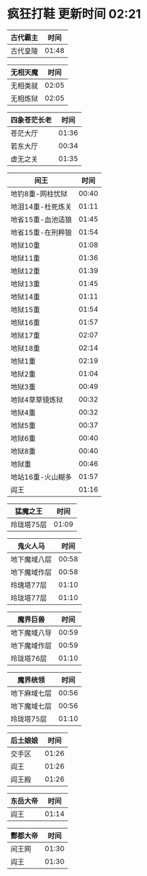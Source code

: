 # 疯狂打鞋 更新时间 02:21

| 古代霸主   | 时间    |
|--------|-------|
| 古代皇陵 | 01:48 |

| 无相天魔   | 时间    |
|--------|-------|
| 无相类就 | 02:05 |
| 无相炼狱 | 02:05 |

| 四象苍茫长老   | 时间    |
|--------|-------|
| 苍茫大厅 | 01:36 |
| 若东大厅 | 00:34 |
| 虚无之关 | 01:35 |

| 间王   | 时间    |
|--------|-------|
| 地钓8重-网柱忧狱 | 00:40 |
| 地泪14重-杜死炼关 | 01:11 |
| 地省15重-血池适狼 | 01:45 |
| 地省15重-在刑粹狼 | 01:54 |
| 地狱10重 | 01:08 |
| 地狱11重 | 01:36 |
| 地狱12重 | 01:39 |
| 地狱13重 | 01:45 |
| 地狱14重 | 01:11 |
| 地狱15重 | 01:54 |
| 地狱16重 | 01:57 |
| 地狱17重 | 02:07 |
| 地狱18重 | 02:14 |
| 地狱1重 | 02:19 |
| 地狱2重 | 01:04 |
| 地狱3重 | 00:49 |
| 地狱4草草镜炼狱 | 00:32 |
| 地狱4重 | 00:32 |
| 地狱5重 | 00:37 |
| 地狱6重 | 00:40 |
| 地狱8重 | 00:40 |
| 地狱重 | 00:46 |
| 地站16重-火山糊多 | 01:57 |
| 阎王 | 01:16 |

| 猛魔之王   | 时间    |
|--------|-------|
| 玲珑塔75层 | 01:09 |

| 鬼火人马   | 时间    |
|--------|-------|
| 地下魔域八层 | 00:58 |
| 地下魔域作层 | 00:58 |
| 玲瑰塔77层 | 01:10 |
| 玲珑塔77层 | 01:10 |

| 魔界巨兽   | 时间    |
|--------|-------|
| 地下魔域八导 | 00:59 |
| 地下魔域作层 | 00:59 |
| 玲珑塔76层 | 01:10 |

| 魔界统领   | 时间    |
|--------|-------|
| 地下麻域七层 | 00:56 |
| 地下魔域七层 | 00:56 |
| 玲珑塔75层 | 01:10 |

| 后土娘娘   | 时间    |
|--------|-------|
| 交手区 | 01:26 |
| 阎王 | 01:26 |
| 阎王殿 | 01:26 |

| 东岳大帝   | 时间    |
|--------|-------|
| 阎王 | 01:14 |

| 酆都大帝   | 时间    |
|--------|-------|
| 间王网 | 01:30 |
| 阎王 | 01:30 |